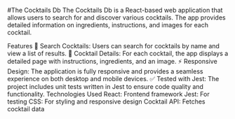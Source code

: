 #The Cocktails Db
The Cocktails Db is a React-based web application that allows users to search for and discover various cocktails. The app provides detailed information on ingredients, instructions, and images for each cocktail.

Features
🥂 Search Cocktails: Users can search for cocktails by name and view a list of results.
📄 Cocktail Details: For each cocktail, the app displays a detailed page with instructions, ingredients, and an image.
⚡ Responsive Design: The application is fully responsive and provides a seamless experience on both desktop and mobile devices.
✅ Tested with Jest: The project includes unit tests written in Jest to ensure code quality and functionality.
Technologies Used
React: Frontend framework
Jest: For testing
CSS: For styling and responsive design
Cocktail API: Fetches cocktail data
